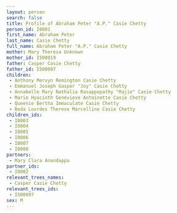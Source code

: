 ```yaml
---
layout: person
search: false
title: Profile of Abraham Peter "A.P." Casie Chetty
person_id: I0001
first_name: Abraham Peter
last_name: Casie Chetty
full_name: Abraham Peter "A.P." Casie Chetty
mother: Mary Theresa Unknown
mother_id: I500019
father: Casper Casie Chetty
father_id: I500097
children:
 - Anthony Mervyn Remington Casie Chetty
 - Emmanuel Joseph Gasper "Joy" Casie Chetty
 - Annabelle Mary Nathalia Rasappopathy "Rajie" Casie Chetty
 - Marie Hyacinth Genevieve Antoinette Casie Chetty
 - Queenie Bertha Immaculate Casie Chetty
 - Beda Lourdes Therese Marcelline Casie Chetty
children_ids:
 - I0003
 - I0004
 - I0005
 - I0006
 - I0007
 - I0008
partners:
 - Mary Clara Anandappa
partner_ids:
 - I0002
relevant_trees_names:
 - Casper Casie Chetty
relevant_trees_ids:
 - I500097
sex: M
---
```


